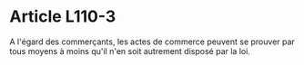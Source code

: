 # Article L110-3

A l'égard des commerçants, les actes de commerce peuvent se prouver par tous moyens à moins qu'il n'en soit autrement disposé par la loi.
